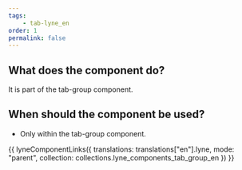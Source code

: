 ```yaml
---
tags: 
    - tab-lyne_en
order: 1
permalink: false
---
```


## What does the component do?
It is part of the tab-group component.

## When should the component be used?
* Only within the tab-group component.

{{ lyneComponentLinks({
  translations: translations["en"].lyne,
  mode: "parent",
  collection: collections.lyne_components_tab_group_en
}) }}
